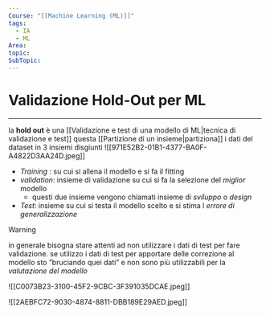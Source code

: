 ```yaml
---
Course: "[[Machine Learning (ML)]]"
tags:
  - IA
  - ML
Area: 
topic: 
SubTopic:
---
```

# Validazione Hold-Out per ML
---
la  __hold out__ è una [[Validazione e test di una modello di ML|tecnica di validazione e test]]  questa [[Partizione di un insieme|partiziona]] i dati del dataset in 3 insiemi disgiunti 
![[971E52B2-01B1-4377-BA0F-A4822D3AA24D.jpeg]] 
- _Training_ : su cui si allena il modello e si fa il fitting
- _validation_: insieme di validazione su cui si fa la selezione del _miglior_ modello 
	- questi due insieme vengono chiamati insieme di _sviluppo_ o _design_ 
-  _Test_: insieme su cui si testa il modello scelto e si stima l _errore di generalizzazione_


>[!warning]
>in generale bisogna stare attenti ad non utilizzare i dati di test per fare validazione. se utilizzo i dati di test per apportare delle correzione al modello sto ”bruciando quei dati” e non sono più utilizzabili per la _valutazione del modello_ 


![[C0073B23-3100-45F2-9CBC-3F391035DCAE.jpeg]]

![[2AEBFC72-9030-4874-8811-DBB189E29AED.jpeg]]

